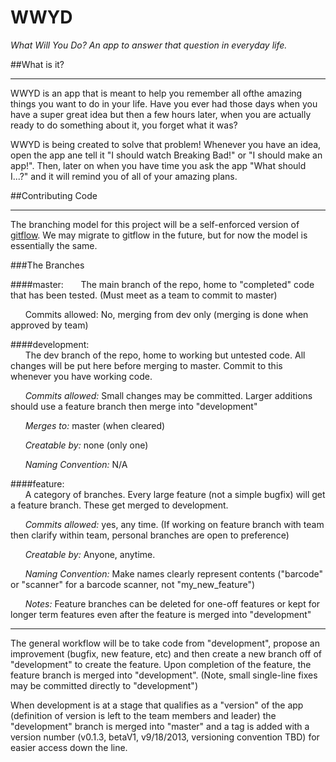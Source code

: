 WWYD
====
*What Will You Do? An app to answer that question in everyday life.*

##What is it?

----
WWYD is an app that is meant to help you remember all ofthe amazing things you want to do in your life. Have you ever had those days when you have a super great idea but then a few hours later, when you are actually ready to do something about it, you forget what it was? 

WWYD is being created to solve that problem! Whenever you have an idea, open the app ane tell it "I should watch Breaking Bad!" or "I should make an app!". Then, later on when you have time you ask the app "What should I...?" and it will remind you of all of your amazing plans. 



##Contributing Code

----

The branching model for this project will be a self-enforced version of [gitflow](http://nvie.com/posts/a-successful-git-branching-model/). We may migrate to gitflow in the future, but for now the model is essentially the same. 


###The Branches


####master:
&nbsp;&nbsp;&nbsp;&nbsp;&nbsp;&nbsp;The main branch of the repo, home to "completed" code that has been tested. (Must meet as a team to commit to master)

&nbsp;&nbsp;&nbsp;&nbsp;&nbsp;&nbsp;Commits allowed: No, merging from dev only (merging is done when approved by team)

####development:	
&nbsp;&nbsp;&nbsp;&nbsp;&nbsp;&nbsp;The dev branch of the repo, home to working but untested code. All changes will be put here before merging to master. Commit to this whenever you have working code. 

&nbsp;&nbsp;&nbsp;&nbsp;&nbsp;&nbsp;*Commits allowed:* Small changes may be committed. Larger additions should use a feature branch then merge into "development"

&nbsp;&nbsp;&nbsp;&nbsp;&nbsp;&nbsp;*Merges to:* master (when cleared)

&nbsp;&nbsp;&nbsp;&nbsp;&nbsp;&nbsp;*Creatable by:* none (only one)

&nbsp;&nbsp;&nbsp;&nbsp;&nbsp;&nbsp;*Naming Convention:* N/A

####feature: 		
&nbsp;&nbsp;&nbsp;&nbsp;&nbsp;&nbsp;A category of branches. Every large feature (not a simple bugfix) will get a feature branch. These get merged to development. 

&nbsp;&nbsp;&nbsp;&nbsp;&nbsp;&nbsp;*Commits allowed:* yes, any time. (If working on feature branch with team then clarify within team, personal branches are open to preference)

&nbsp;&nbsp;&nbsp;&nbsp;&nbsp;&nbsp;*Creatable by:* Anyone, anytime. 

&nbsp;&nbsp;&nbsp;&nbsp;&nbsp;&nbsp;*Naming Convention:* Make names clearly represent contents ("barcode" or "scanner" for a barcode scanner, not "my_new_feature")

&nbsp;&nbsp;&nbsp;&nbsp;&nbsp;&nbsp;*Notes:* Feature branches can be deleted for one-off features or kept for longer term features even after the feature is merged into "development"

---

The general workflow will be to take code from "development", propose an improvement (bugfix, new feature, etc) and then create a new branch off of "development" to 
create the feature. Upon completion of the feature, the feature branch is merged into "development". (Note, small single-line fixes may be committed directly to "development")

When development is at a stage that qualifies as a "version" of the app (definition of version is left to the team members and leader) the "development" branch is 
merged into "master" and a tag is added with a version number (v0.1.3, betaV1, v9/18/2013, versioning convention TBD) for easier access down the line. 
